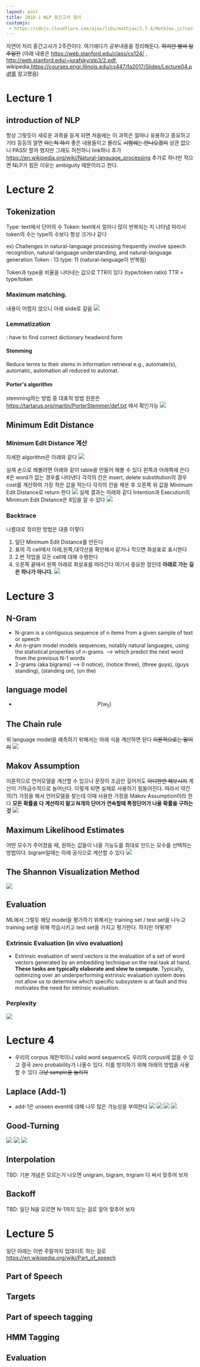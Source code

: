 ```yaml
---
layout: post
title: 2018-1 NLP 중간고사 정리
customjs:
 - https://cdnjs.cloudflare.com/ajax/libs/mathjax/2.7.4/MathJax.js?config=TeX-AMS-MML_HTMLorMML
---
```


자연어 처리 중간고사가 2주전이다. 여기에다가 공부내용을 정리해둔다. ~~하지만 벌써 일주일전~~
(아래 내용은 https://web.stanford.edu/class/cs124/ , http://web.stanford.edu/~jurafsky/slp3/2.pdf, wikipedia,https://courses.engr.illinois.edu/cs447/fa2017/Slides/Lecture04.pdf를 참고했음)

# Lecture 1
## introduction of NLP
항상 그렇듯이 새로운 과목을 듣게 되면 처음에는 이 과목은 얼마나 유용하고 중요하고 기타 등등의 알면 ~~아는척 하기~~ 좋은 내용들이고 몰라도 ~~시험에는 안나오겠지~~ 상관 없으니 PASS! 할까 했지만 그래도 허전하니 link하나 추가
https://en.wikipedia.org/wiki/Natural-language_processing
추가로 하나만 적으면 NLP가 힘든 이유는  ambiguity 때문이라고 한다.

# Lecture 2
## Tokenization
Type: text에서 단어의 수
Token: text에서 얼마나 많이 반복되는 지 나타냄
따라서 token의 수는 type의 수보다 항상 크거나 같다

ex) Challenges in natural-language processing frequently involve speech recognition, natural-language understanding, and natural-language generation
Token : 13
type: 11 (natural-language이 반복됨)

Token과 type을 비율을 나타내는 값으로  TTR이 있다 (type/token ratio)
TTR = type/token

### Maximum matching.
내용이 어렵지 않으니 아래 slide로 갈음
![](https://lovetube.github.io/assets/images/maximum_matching.jpg)

### Lemmatization
: have to find correct dictionary headword form
#### Stemming
Reduce terms to their stems in information retrieval
e.g., automate(s), automatic, automation all reduced to automat.
#### Porter's algorithm
stemming하는 방법 중 대표적 방법
원문은 https://tartarus.org/martin/PorterStemmer/def.txt 에서 확인가능
![](https://lovetube.github.io/assets/images/porter_algorithm.jpg)

## Minimum Edit Distance
### Minimum Edit Distance 계산
자세한 algorithm은 아래와 같다
![](https://lovetube.github.io/assets/images/MinimumEditDistanceAlgorithm.jpg)

실제 손으로 해볼려면 아래와 같이 table을 만들어 해볼 수 있다  왼쪽과 아래쪽에 쓴다 #은 word가 없는 경우를 나타낸다 각각의 칸은 insert, delete substitution의 경우 cost를 계산하여 가장 작은 값을 적는다 각각의 칸을 채운 후 오른쪽 위 값을 Minimum Edit Distance로 return 한다
![](https://lovetube.github.io/assets/images/TheEditDistanceTable.jpg)
실제 결과는 아래와 같다 Intention과 Execution의 Minimum Edit Distance은 8임을 알 수 있다
![](https://lovetube.github.io/assets/images/TheEditDistanceTableResult.jpg)
### Backtrace
나름대로 정리한 방법은 대충 이렇다
1. 일단 Minimum Edit Distance를 만든다
2. 표의 각 cell에서 아래,왼쪽,대각선을 확인해서 같거나 작으면 화살표로 표시한다
3. 2.번 작업을 모든 cell에 대해 수행한다
4. 오른쪽 끝에서 왼쪽 아래로 화살표를 따라간다 여기서 중요한 점인데 **아래로 가는 길은 하나가 아니다.**
![](https://lovetube.github.io/assets/images/MinEditwithBacktrace.jpg)

# Lecture 3
## N-Gram
* N-gram is a contiguous sequence of n items from a given sample of text or speech
* An n-gram model models sequences, notably natural languages, using the statistical properties of n-grams.
--> which predict the next word from the previous N-1 words
* 2-grams (aka bigrams)
--> (I notice), (notice three), (three guys), (guys standing), (standing on), (on the)
## language model
*  $$P(w_5)$$

## The Chain rule
위 language model을 예측하기 위해서는 아래 식을 계산하면 된다 ~~이론적으로는 말이지~~
![](https://lovetube.github.io/assets/images/chain_rule.jpg)
## Makov Assumption
이론적으로 언어모델을 계산할 수 있으나 문장이 조금만 길어저도 ~~어디한번 해보시지~~ 계산이 기하급수적으로 늘어난다. 이렇게 되면 실제로 사용하기 힘들어진다. 따라서 약간의(?) 가정을 해서 언어모델을 찾는데 이때 사용한 가정을 Makov Assumption이라 한다 **모든 확률을 다 계산하지 말고 N개의 단어가 연속할때 특정단어가 나올 확률을 구하는 것**
![](https://lovetube.github.io/assets/images/makov_assumption.jpg)
## Maximum Likelihood Estimates
어떤 모수가 주어졌을 때, 원하는 값들이 나올 가능도를 최대로 만드는 모수를 선택하는 방법이다.
bigram일때는 아래 공식으로 계산할 수 있다
![](https://lovetube.github.io/assets/images/maximum_likelihood_estimates.jpeg)

## The Shannon Visualization Method
![](https://lovetube.github.io/assets/images/ShannonVisualizationMethod.jpeg)

## Evaluation
ML에서 그렇듯 해당 model을 평가하기 위해서는 training set / test set을 나누고 training set을 위해 학습시키고 test set을 가지고 평가한다. 하지만 어떻게?

### Extrinsic Evaluation (in vivo evaluation)
* Extrinsic evaluation of word vectors is the evaluation of a set of word vectors generated by an embedding technique on the real task at hand. **These tasks are typically elaborate and slow to compute.** Typically, optimizing over an underperforming extrinsic evaluation system does not allow us to determine which specific subsystem is at fault and this motivates the need for intrinsic evaluation.

### Perplexity
![](https://lovetube.github.io/assets/images/Perplexity.jpeg)

# Lecture 4
* 우리의 corpus 제한적이니 valid word sequence도 우리의 corpus에 없을 수 있고 결국 zero probability가 나올수 있다. 이를 방지하기 위해 아래의 방법을 사용할 수 있다 ~~그냥 sample을 늘리자~~

## Laplace (Add-1)
* add-1은 unseen event에 대해 나무 많은 가능성을 부여한다
![](https://lovetube.github.io/assets/images/laplace_smoothing.jpeg)
![](https://lovetube.github.io/assets/images/reconstituting_counts.jpg)
![](https://lovetube.github.io/assets/images/Add-K-smoothing.jpg)
![](https://lovetube.github.io/assets/images/Summary-Add-One-smoothing.jpg)

## Good-Turning
![](https://lovetube.github.io/assets/images/good_turing_1.jpg)
![](https://lovetube.github.io/assets/images/good_turing_2.jpg)
![](https://lovetube.github.io/assets/images/good_turing_3.jpg)

## Interpolation
TBD: 기본 개념은 모르는거 나오면 unigram, bigram, trigram 다 써서 맞추어 보자

## Backoff
TBD: 일단 N을 모르면 N-1까지 있는 걸로 알아 맞추어 보자

# Lecture 5
일단 아래는 이번 주말까지 업데이트 하는 걸로
https://en.wikipedia.org/wiki/Part_of_speech

## Part of Speech
## Targets
## Part of speech tagging
## HMM Tagging
## Evaluation
